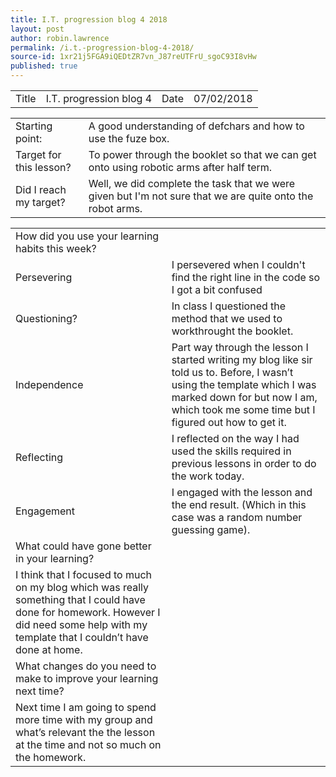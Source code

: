 ```yaml
---
title: I.T. progression blog 4 2018
layout: post
author: robin.lawrence
permalink: /i.t.-progression-blog-4-2018/
source-id: 1xr21j5FGA9iQEDtZR7vn_J87reUTFrU_sgoC93I8vHw
published: true
---
```

<table>
  <tr>
    <td>Title</td>
    <td>I.T. progression blog 4</td>
    <td>Date</td>
    <td>07/02/2018</td>
  </tr>
</table>


<table>
  <tr>
    <td>Starting point:</td>
    <td>A good understanding of defchars and how to use the fuze box.</td>
  </tr>
  <tr>
    <td>Target for this lesson?</td>
    <td>To power through the booklet so that we can get onto using robotic arms after half term.</td>
  </tr>
  <tr>
    <td>Did I reach my target? </td>
    <td>Well, we did complete the task that we were given but I'm not sure that we are quite onto the robot arms.</td>
  </tr>
</table>


<table>
  <tr>
    <td>How did you use your learning habits this week?</td>
    <td></td>
  </tr>
  <tr>
    <td>Persevering</td>
    <td>I persevered when I couldn't find the right line in the code so I got a bit confused</td>
  </tr>
  <tr>
    <td>Questioning?</td>
    <td>In class I questioned the method that we used to workthrought the booklet. </td>
  </tr>
  <tr>
    <td>Independence</td>
    <td>Part way through the lesson I started writing my blog like sir told us to. Before, I wasn’t using the template which I was marked down for but now I am, which took me some time but I figured out how to get it. </td>
  </tr>
  <tr>
    <td>Reflecting</td>
    <td>I reflected on the way I had used the skills required in previous lessons in order to do the work today.</td>
  </tr>
  <tr>
    <td>Engagement</td>
    <td>I engaged with the lesson and the end result. (Which in this case was a random number guessing game).</td>
  </tr>
  <tr>
    <td>What could have gone better in your learning?</td>
    <td></td>
  </tr>
  <tr>
    <td>I think that I focused to much on my blog which was really something that I could have done for homework. However I did need some help with my template that I couldn’t have done at home.</td>
    <td></td>
  </tr>
  <tr>
    <td>What changes do you need to make to improve your learning next time?</td>
    <td></td>
  </tr>
  <tr>
    <td>Next time I am going to spend more time with my group and what’s relevant the the lesson at the time and not so much on the homework.</td>
    <td></td>
  </tr>
</table>


